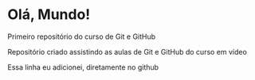 # Olá, Mundo!
 Primeiro repositório do curso de Git e GitHub

Repositório criado assistindo as aulas de Git e GitHub do curso em vídeo

Essa linha eu adicionei, diretamente no github 

